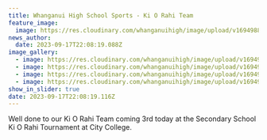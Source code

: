```yaml
---
title: Whanganui High School Sports - Ki O Rahi Team
feature_image:
  image: https://res.cloudinary.com/whanganuihigh/image/upload/v1694988607/News/Ki_O_Rahi_Team_4.jpg
news_author:
  date: 2023-09-17T22:08:19.088Z
image_gallery:
  - image: https://res.cloudinary.com/whanganuihigh/image/upload/v1694988585/News/Ki_O_Rahi_Team.jpg
  - image: https://res.cloudinary.com/whanganuihigh/image/upload/v1694988585/News/Ki_O_Rahi_Team_3.jpg
  - image: https://res.cloudinary.com/whanganuihigh/image/upload/v1694988584/News/Ki_O_Rahi_Team_1.jpg
  - image: https://res.cloudinary.com/whanganuihigh/image/upload/v1694988584/News/Ki_O_Rahi_Team_2.jpg
show_in_slider: true
date: 2023-09-17T22:08:19.116Z
---
```

Well done to our Ki O Rahi Team coming 3rd today at the Secondary School Ki O Rahi Tournament at City College.